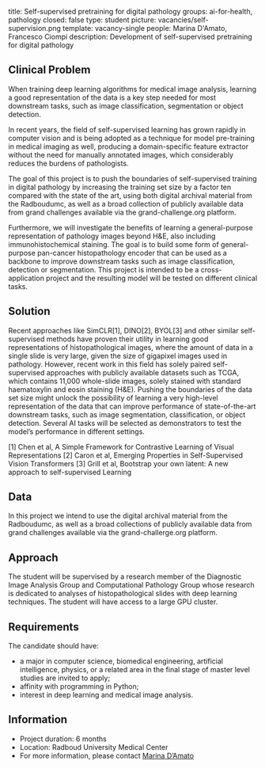 title: Self-supervised pretraining for digital pathology
groups: ai-for-health, pathology
closed: false
type: student
picture: vacancies/self-supervision.png
template: vacancy-single
people: Marina D'Amato, Francesco Ciompi
description: Development of self-supervised pretraining for digital pathology

## Clinical Problem
When training deep learning algorithms for medical image analysis, learning a good representation of the data is a key step needed for most downstream tasks, such as image classification, segmentation or object detection. 

In recent years, the field of self-supervised learning has grown rapidly in computer vision and is being adopted as a technique for model pre-training in medical imaging as well, producing a domain-specific feature extractor without the need for manually annotated images, which considerably reduces the burdens of pathologists. 

The goal of this project is to push the boundaries of self-supervised training in digital pathology by increasing the training set size by a factor ten compared with the state of the art, using both digital archival material from the Radboudumc, as well as a broad collection of publicly available data from grand challenges available via the grand-challenge.org platform. 

Furthermore, we will investigate the benefits of learning a general-purpose representation of pathology images beyond H&E, also including immunohistochemical staining. The goal is to build some form of general-purpose pan-cancer histopathology encoder that can be used as a backbone to improve downstream tasks such as image classification, detection or segmentation. This project is intended to be a cross-application project and the resulting model will be tested on different clinical tasks.

## Solution
Recent approaches like SimCLR[1], DINO[2], BYOL[3] and other similar self-supervised methods have proven their utility in learning good representations of histopathological images, where the amount of data in a single slide is very large, given the size of gigapixel images used in pathology. However, recent work in this field has solely paired self-supervised approaches with publicly available datasets such as TCGA, which contains 11,000 whole-slide images, solely stained with standard haematoxylin and eosin staining (H&E). Pushing the boundaries of the data set size might unlock the possibility of learning a very high-level representation of the data that can improve performance of state-of-the-art downstream tasks, such as image segmentation, classification, or object detection. Several AI tasks will be selected as demonstrators to test the model’s performance in different settings.

[1] Chen et al, A Simple Framework for Contrastive Learning of Visual Representations
[2] Caron et al, Emerging Properties in Self-Supervised Vision Transformers
[3] Grill et al, Bootstrap your own latent: A new approach to self-supervised Learning

## Data
In this project we intend to use the digital archival material from the Radboudumc, as well as a broad collections of publicly available data from grand challenges available via the grand-challerge.org platform.

## Approach
The student will be supervised by a research member of the Diagnostic Image Analysis Group and Computational Pathology Group whose research is dedicated to analyses of histopathological slides with deep learning techniques. The student will have access to a large GPU cluster.

## Requirements
The candidate should have: 
-	a major in computer science, biomedical engineering, artificial intelligence, physics, or a related area in the final stage of master level studies are invited to apply; 
-	affinity with programming in Python; 
-	interest in deep learning and medical image analysis.

## Information
-	Project duration: 6 months
-	Location: Radboud University Medical Center
-	For more information, please contact [Marina D’Amato](mailto:Marina.DAmato@radboudumc.nl)

